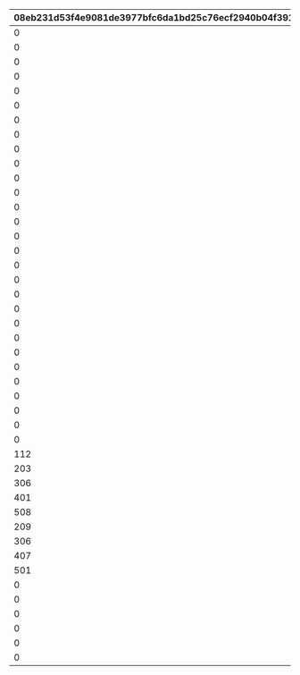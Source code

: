 |08eb231d53f4e9081de3977bfc6da1bd25c76ecf2940b04f391caaec52a99623|b9395fc00ce8ac305b98b76fec2d84263a11479ef5dea64dcfb0ad525a5b374c|7e7e471b827a22ad5bc69c01e608ca9a91ba9997c71d702d0daa0702aae759af|bf3109bddc38cfb29adde9b382cf90077f2f27ce26680d80ae3bad40f3ec5c6e|6d8f34de01ebac343f6a4d838ba1f0812770f474ddc4cddb6989d7913ea2adf1|ea2f529e81d9cf79a56d4831fc9e9214a5094004fe38aef5c2cf8b8229f4f02f|6c6bd4a19de257c24163be8ac3eafd664cd11c4940edeb537710ac869d504cc1|c4bff29a2d7ad9a49a0a445ba6ccec8e33b428ff7fd6cc9cc8465e286cc8526f|
| --- | --- | --- | --- | --- | --- | --- | --- |
|0|0|10101020|24|1|1|3050100|1|
|0|0|0|24|2|1|4010200|2|
|0|0|10401020|24|3|1|3030200|3|
|0|0|10401020|24|4|1|3050200|4|
|0|0|10401020|24|5|1|3040200|5|
|0|0|10401020|24|6|1|3020200|6|
|0|0|0|24|7|1|4010300|7|
|0|0|10101020|24|8|1|3030100|101|
|0|0|0|24|9|1|3010201|102|
|0|0|0|24|10|1|3020201|103|
|0|0|0|24|11|1|3010301|104|
|0|0|0|24|12|1|3030301|105|
|0|0|0|24|13|1|3040301|106|
|0|0|0|24|14|1|3050301|107|
|0|0|0|24|15|1|3020301|108|
|0|0|10401050|24|16|1|3030300|109|
|0|0|10401050|24|17|1|3040300|110|
|0|0|10401050|24|18|1|3050300|111|
|0|0|10401050|24|19|1|3020300|112|
|0|0|10101020|24|20|1|3010100|201|
|0|0|10101020|24|21|1|3020100|202|
|0|0|10101020|24|22|1|3030100|203|
|0|0|10101020|24|23|1|3040100|204|
|0|0|10101020|24|24|1|3050100|205|
|0|0|10101020|24|25|1|3010200|206|
|0|0|10101020|24|26|1|3020200|207|
|0|0|10101020|24|27|1|3030200|208|
|0|0|10101020|24|28|1|3040200|209|
|0|0|10101020|24|29|1|3050200|210|
|112|0|0|24|30|1|1010301|401|
|203|0|0|24|31|1|1020301|402|
|306|0|0|24|32|1|1030301|403|
|401|0|0|24|33|1|1040301|404|
|508|0|0|24|34|1|1050301|405|
|209|0|20101050|24|35|1|1020301|406|
|306|0|20101050|24|36|1|1030301|407|
|407|0|20101050|24|37|1|1040301|408|
|501|0|20101050|24|38|1|1050301|409|
|0|11001337|0|15|39|1|0|600|
|0|91002|0|8|40|150|0|600|
|0|11001338|0|15|41|1|0|700|
|0|91002|0|8|42|150|0|799|
|0|11001339|0|15|43|1|0|800|
|0|0|0|24|44|1|0|999|